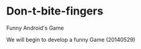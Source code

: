 Don-t-bite-fingers
==================

Funny Android's Game

We will begin to develop a funny Game  (20140529)
